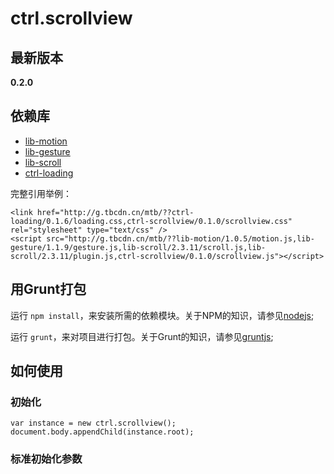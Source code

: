 # ctrl.scrollview

## 最新版本

**0.2.0**

## 依赖库

* [lib-motion](http://gitlab.alibaba-inc.com/mtb/lib-motion/tree/master)  
* [lib-gesture](http://gitlab.alibaba-inc.com/mtb/lib-gesture/tree/master)  
* [lib-scroll](http://gitlab.alibaba-inc.com/mtb/lib-scroll/tree/master) 
* [ctrl-loading](http://gitlab.alibaba-inc.com/mtb/ctrl-loading/tree/master)


完整引用举例：

    <link href="http://g.tbcdn.cn/mtb/??ctrl-loading/0.1.6/loading.css,ctrl-scrollview/0.1.0/scrollview.css" rel="stylesheet" type="text/css" />
    <script src="http://g.tbcdn.cn/mtb/??lib-motion/1.0.5/motion.js,lib-gesture/1.1.9/gesture.js,lib-scroll/2.3.11/scroll.js,lib-scroll/2.3.11/plugin.js,ctrl-scrollview/0.1.0/scrollview.js"></script>

## 用Grunt打包

运行 `npm install`，来安装所需的依赖模块。关于NPM的知识，请参见[nodejs](http://nodejs.org/);

运行 `grunt`，来对项目进行打包。关于Grunt的知识，请参见[gruntjs](http://gruntjs.com/);

## 如何使用

### 初始化

    var instance = new ctrl.scrollview();
    document.body.appendChild(instance.root);

### 标准初始化参数
